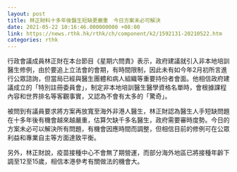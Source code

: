 ```yaml
---
layout: post
title: 林正財料十多年後醫生短缺更嚴重　今日方案未必可解決
date: 2021-05-22 10:16:46.000000000 +08:00
link: https://news.rthk.hk/rthk/ch/component/k2/1592131-20210522.htm
categories: rthk
---
```


行政會議成員林正財在本台節目《星期六問責》表示，政府建議就引入非本地培訓醫生修例，由於要追上立法會的會期，有時間限制，因此未有如今年2月初所言進行公眾諮詢，但當局已經與醫生團體和病人組織等重要持份者會面。他相信政府建議成立的「特別註冊委員會」，制定非本地培訓醫生醫學資格名單時，會根據課程內容和世界排名等客觀事實，又認為不會有太多的「驚奇」。

被問到有議員要求將方案再放寬至海外非港人醫生，林正財認為醫生人手短缺問題在十多年後有機會越來越嚴重，估算欠缺千多名醫生，政府需要審時度勢。今日的方案未必可以解決所有問題，有機會因應時間而調整，但相信目前的修例可在公眾利益和專業自主等方面達致平衡。

另外，林正財說，疫苗接種中心不會無了期營運，而部分海外地區已將接種年齡下調至12至15歲，相信本港參考有關做法的機會大。
